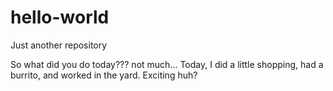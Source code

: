 # hello-world
Just another repository

So what did you do today???  not much...
Today, I did a little shopping, had a burrito, and worked in the yard.  Exciting huh?
